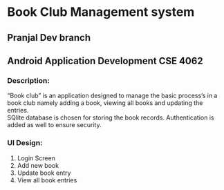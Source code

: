 # Book Club Management system
## Pranjal Dev branch
## Android Application Development CSE 4062

### Description:  
“Book club” is an application designed to manage the basic process’s in a book club namely adding a book, viewing all books and updating the entries.   
SQlite database is chosen for storing the book records. Authentication is added as well to ensure security.

### UI Design:  
1) Login Screen  
2) Add new book  
3) Update book entry  
4) View all book entries  
